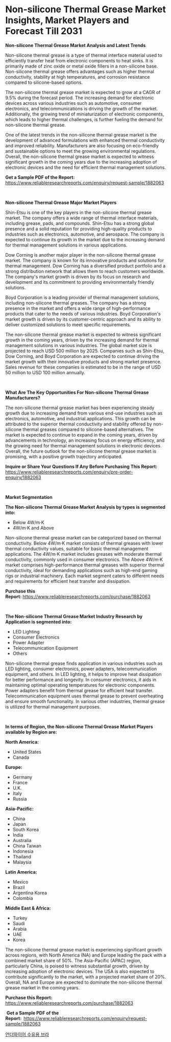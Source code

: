 <p><h1>Non-silicone Thermal Grease Market Insights, Market Players and Forecast Till 2031</h1></p><p><strong>Non-silicone Thermal Grease Market Analysis and Latest Trends</strong></p>
<p><p>Non-silicone thermal grease is a type of thermal interface material used to efficiently transfer heat from electronic components to heat sinks. It is primarily made of zinc oxide or metal oxide fillers in a non-silicone base. Non-silicone thermal grease offers advantages such as higher thermal conductivity, stability at high temperatures, and corrosion resistance compared to silicone-based options.</p><p>The non-silicone thermal grease market is expected to grow at a CAGR of 9.5% during the forecast period. The increasing demand for electronic devices across various industries such as automotive, consumer electronics, and telecommunications is driving the growth of the market. Additionally, the growing trend of miniaturization of electronic components, which leads to higher thermal challenges, is further fueling the demand for non-silicone thermal grease.</p><p>One of the latest trends in the non-silicone thermal grease market is the development of advanced formulations with enhanced thermal conductivity and improved reliability. Manufacturers are also focusing on eco-friendly and sustainable options to meet the growing environmental regulations. Overall, the non-silicone thermal grease market is expected to witness significant growth in the coming years due to the increasing adoption of electronic devices and the need for efficient thermal management solutions.</p></p>
<p><strong>Get a Sample PDF of the Report:&nbsp;</strong> <a href="https://www.reliableresearchreports.com/enquiry/request-sample/1882063">https://www.reliableresearchreports.com/enquiry/request-sample/1882063</a></p>
<p>&nbsp;</p>
<p><strong>Non-silicone Thermal Grease Major Market Players</strong></p>
<p><p>Shin-Etsu is one of the key players in the non-silicone thermal grease market. The company offers a wide range of thermal interface materials, including grease, pads, and compounds. Shin-Etsu has a strong global presence and a solid reputation for providing high-quality products to industries such as electronics, automotive, and aerospace. The company is expected to continue its growth in the market due to the increasing demand for thermal management solutions in various applications.</p><p>Dow Corning is another major player in the non-silicone thermal grease market. The company is known for its innovative products and solutions for thermal management. Dow Corning has a diversified product portfolio and a strong distribution network that allows them to reach customers worldwide. The company's market growth is driven by its focus on research and development and its commitment to providing environmentally friendly solutions.</p><p>Boyd Corporation is a leading provider of thermal management solutions, including non-silicone thermal greases. The company has a strong presence in the market and offers a wide range of high-performance products that cater to the needs of various industries. Boyd Corporation's market growth is driven by its customer-centric approach and its ability to deliver customized solutions to meet specific requirements.</p><p>The non-silicone thermal grease market is expected to witness significant growth in the coming years, driven by the increasing demand for thermal management solutions in various industries. The global market size is projected to reach USD 500 million by 2025. Companies such as Shin-Etsu, Dow Corning, and Boyd Corporation are expected to continue driving the market growth with their innovative products and strong market presence. Sales revenue for these companies is estimated to be in the range of USD 50 million to USD 100 million annually.</p></p>
<p>&nbsp;</p>
<p><strong>What Are The Key Opportunities For Non-silicone Thermal Grease Manufacturers?</strong></p>
<p><p>The non-silicone thermal grease market has been experiencing steady growth due to increasing demand from various end-use industries such as electronics, automotive, and industrial applications. This growth can be attributed to the superior thermal conductivity and stability offered by non-silicone thermal greases compared to silicone-based alternatives. The market is expected to continue to expand in the coming years, driven by advancements in technology, an increasing focus on energy efficiency, and the growing need for thermal management solutions in electronic devices. Overall, the future outlook for the non-silicone thermal grease market is promising, with a positive growth trajectory anticipated.</p></p>
<p><strong>Inquire or Share Your Questions If Any Before Purchasing This Report:</strong> <a href="https://www.reliableresearchreports.com/enquiry/pre-order-enquiry/1882063">https://www.reliableresearchreports.com/enquiry/pre-order-enquiry/1882063</a></p>
<p>&nbsp;</p>
<p><strong>Market Segmentation</strong></p>
<p><strong>The Non-silicone Thermal Grease Market Analysis by types is segmented into:</strong></p>
<p><ul><li>Below 4W/m·K</li><li>4W/m·K and Above</li></ul></p>
<p><p>Non-silicone thermal grease market can be categorized based on thermal conductivity. Below 4W/m·K market consists of thermal greases with lower thermal conductivity values, suitable for basic thermal management applications. The 4W/m·K market includes greases with moderate thermal conductivity, commonly used in consumer electronics. The Above 4W/m·K market comprises high-performance thermal greases with superior thermal conductivity, ideal for demanding applications such as high-end gaming rigs or industrial machinery. Each market segment caters to different needs and requirements for efficient heat transfer and dissipation.</p></p>
<p><strong>Purchase this Report:&nbsp;</strong><a href="https://www.reliableresearchreports.com/purchase/1882063">https://www.reliableresearchreports.com/purchase/1882063</a></p>
<p>&nbsp;</p>
<p><strong>The Non-silicone Thermal Grease Market Industry Research by Application is segmented into:</strong></p>
<p><ul><li>LED Lighting</li><li>Consumer Electronics</li><li>Power Adapter</li><li>Telecommunication Equipment</li><li>Others</li></ul></p>
<p><p>Non-silicone thermal grease finds application in various industries such as LED lighting, consumer electronics, power adapters, telecommunication equipment, and others. In LED lighting, it helps to improve heat dissipation for better performance and longevity. In consumer electronics, it aids in maintaining optimal operating temperatures for electronic components. Power adapters benefit from thermal grease for efficient heat transfer. Telecommunication equipment uses thermal grease to prevent overheating and ensure smooth functionality. In various other industries, thermal grease is utilized for thermal management purposes.</p></p>
<p>&nbsp;</p>
<p><strong>In terms of Region, the Non-silicone Thermal Grease Market Players available by Region are:</strong></p>
<p>
    <p> <strong> North America: </strong>
        <ul>
            <li>United States</li>
            <li>Canada</li>
        </ul>
        </p> 
    <p> <strong> Europe: </strong>
        <ul>
            <li>Germany</li>
            <li>France</li>
            <li>U.K.</li>
            <li>Italy</li>
            <li>Russia</li>
        </ul>
        </p> 
    <p> <strong> Asia-Pacific: </strong>
        <ul>
            <li>China</li>
            <li>Japan</li>
            <li>South Korea</li>
            <li>India</li>
            <li>Australia</li>
            <li>China Taiwan</li>
            <li>Indonesia</li>
            <li>Thailand</li>
            <li>Malaysia</li>
        </ul>
        </p> 
    <p> <strong> Latin America: </strong>
        <ul>
            <li>Mexico</li>
            <li>Brazil</li>
            <li>Argentina Korea</li>
            <li>Colombia</li>
        </ul>
        </p> 
    <p> <strong> Middle East & Africa: </strong>
        <ul>
            <li>Turkey</li>
            <li>Saudi</li>
            <li>Arabia</li>
            <li>UAE</li>
            <li>Korea</li>
        </ul>
    </p>
    </p>
<p><p>The non-silicone thermal grease market is experiencing significant growth across regions, with North America (NA) and Europe leading the pack with a combined market share of 50%. The Asia-Pacific (APAC) region, particularly China, is poised to witness substantial growth, driven by increasing adoption of electronic devices. The USA is also expected to contribute significantly to the market, with a projected market share of 20%. Overall, NA and Europe are expected to dominate the non-silicone thermal grease market in the coming years.</p></p>
<p><strong>Purchase this Report: </strong><a href="https://www.reliableresearchreports.com/purchase/1882063">https://www.reliableresearchreports.com/purchase/1882063</a></p>
<p>&nbsp;<strong>Get a Sample PDF of the Report:&nbsp;&nbsp;</strong><a href="https://www.reliableresearchreports.com/enquiry/request-sample/1882063">https://www.reliableresearchreports.com/enquiry/request-sample/1882063</a></p>
<p><strong></strong></p>
<p><p><a href="https://github.com/oajzkywllm460/Market-Research-Report-List-1/blob/main/27157241474.md">언더와이어 수유용 브라</a></p></p>